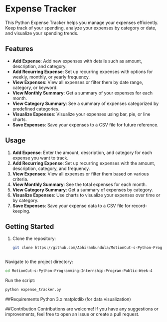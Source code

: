 # Expense Tracker

This Python Expense Tracker helps you manage your expenses efficiently. Keep track of your spending, analyze your expenses by category or date, and visualize your spending trends.

## Features

- **Add Expense**: Add new expenses with details such as amount, description, and category.
- **Add Recurring Expense**: Set up recurring expenses with options for weekly, monthly, or yearly frequency.
- **View Expenses**: View all expenses or filter them by date range, category, or keyword.
- **View Monthly Summary**: Get a summary of your expenses for each month.
- **View Category Summary**: See a summary of expenses categorized by predefined categories.
- **Visualize Expenses**: Visualize your expenses using bar, pie, or line charts.
- **Save Expenses**: Save your expenses to a CSV file for future reference.

## Usage

1. **Add Expense**: Enter the amount, description, and category for each expense you want to track.
2. **Add Recurring Expense**: Set up recurring expenses with the amount, description, category, and frequency.
3. **View Expenses**: View all expenses or filter them based on various criteria.
4. **View Monthly Summary**: See the total expenses for each month.
5. **View Category Summary**: Get a summary of expenses by category.
6. **Visualize Expenses**: Use charts to visualize your expenses over time or by category.
7. **Save Expenses**: Save your expense data to a CSV file for record-keeping.

## Getting Started

1. Clone the repository:

   ```bash
   git clone https://github.com/Abhiramkundula/MotionCut-s-Python-Programming-Internship-Program-Public-Week-4.git



Navigate to the project directory:
```bash
cd MotionCut-s-Python-Programming-Internship-Program-Public-Week-4
```

Run the script:
```bash
python expense_tracker.py
```


##Requirements
Python 3.x
matplotlib (for data visualization)

##Contribution
Contributions are welcome! If you have any suggestions or improvements, feel free to open an issue or create a pull request.
